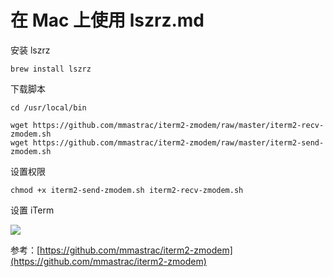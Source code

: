 # 在 Mac 上使用 lszrz.md

安装 lszrz

	brew install lszrz


下载脚本

	cd /usr/local/bin

	wget https://github.com/mmastrac/iterm2-zmodem/raw/master/iterm2-recv-zmodem.sh
	wget https://github.com/mmastrac/iterm2-zmodem/raw/master/iterm2-send-zmodem.sh


设置权限

	chmod +x iterm2-send-zmodem.sh iterm2-recv-zmodem.sh


设置 iTerm

![](//fankangsong.github.io/wiki/docs/assets/3832984841.png)



参考：[https://github.com/mmastrac/iterm2-zmodem](https://github.com/mmastrac/iterm2-zmodem)

